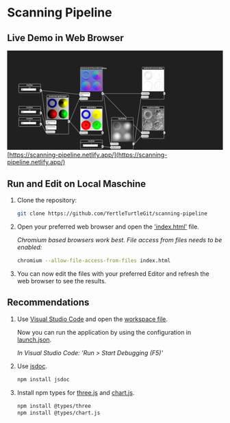 # Scanning Pipeline

## Live Demo in Web Browser

[<img src="screenshot.png">](https://yertleturtlegit.github.io/scanning-pipeline/)
[https://scanning-pipeline.netlify.app/](https://scanning-pipeline.netlify.app/)

## Run and Edit on Local Maschine

1. Clone the repository:

   ```bash
   git clone https://github.com/YertleTurtleGit/scanning-pipeline
   ```

2. Open your preferred web browser and open the
   ['index.html'](index.html) file.

   _Chromium based browsers work best. File access from files needs to be enabled:_

   ```bash
   chromium --allow-file-access-from-files index.html
   ```

3. You can now edit the files with your preferred Editor
   and refresh the web browser to see the results.

## Recommendations

1. Use [Visual Studio Code](https://code.visualstudio.com/) and open the [workspace file](scanning-pipeline.code-workspace).

   Now you can run the application by using the configuration in [launch.json](.vscode/launch.json).
   
   _In Visual Studio Code: 'Run > Start Debugging (F5)'_

2. Use [jsdoc](https://www.npmjs.com/package/jsdoc).

   ```bash
   npm install jsdoc
   ```

3. Install npm types for [three.js](https://www.npmjs.com/package/@types/three) and [chart.js](https://www.npmjs.com/package/@types/chart.js).
   ```bash
   npm install @types/three
   npm install @types/chart.js
   ```
